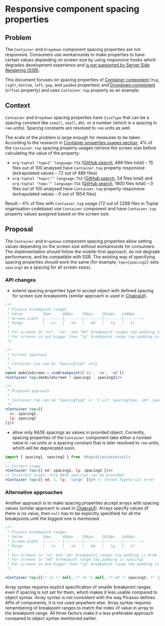 # Responsive component spacing properties

## Problem

The `Container` and `Dropdown` component spacing properties are not responsive. Consumers use workarounds to make properties to have certain values depending on screen size by using responsive hooks which degrades development experience and [is not supported by Server Side Rendering (SSR)](https://toptal-core.atlassian.net/wiki/spaces/FE/pages/3326443609/Server-Side+Rendering+SSR+and+Creating+SSR-Supported+Components+in+React).

This document focuses on spacing properties of [Container component](https://picasso.toptal.net/?path=/story/layout-container--container) (`top`, `right`, `bottom`, `left`, `gap`, and `padded` properties) and [Dropdown component](https://picasso.toptal.net/?path=/story/components-dropdown--dropdown) (`offset` property) and uses `Container.top` property as an example.

## Context

`Container` and `Dropdown` spacing properties have `SizeType` that can be a spacing constant like `xsmall`, `small`, etc. or a number (which is a spacing in `rem` units). Spacing constants are resolved to `rem` units as well. 

The scale of the problem is large enough for measures to be taken. According to the research in [Container properties usages section](#container-properties-usage), 4% of the `Container.top` spacing property usages retrieve the screen size before calculating the value of the property:

- `org:toptal "top={" language:TSX` ([GitHub search](https://github.com/search?q=org%3Atoptal+%22top%3D%7B%22+language%3ATSX&type=code), 488 files total) – 15 files out of 100 analysed have `Container.top` property responsive (extrapolated values – 72 out of 488 files)
- `org:toptal "top=\"" language:TSX` ([GitHub search](https://github.com/search?q=org%3Atoptal+%22top%3D%5C%22%22+language%3ATSX&type=code), 54 files total) and `org:toptal "top='" language:TSX` ([GitHub search](https://github.com/search?q=org%3Atoptal+%22top%3D%27%22+language%3ATSX&type=code), 1800 files total) – 0 files out of 100 analysed have `Container.top` property responsive (extrapolated values – 0 out of 1854 files)

Result – 4% of files with `Container.top` usage (72 out of 2288 files in Toptal organisation codebase) use `Container` component and have `Container.top` property values assigned based on the screen size.

## Proposal

The `Container` and `Dropdown` component spacing properties allow setting values depending on the screen size without workarounds for consumers. The implementation should follow the mobile-first approach, do not degrade performance, and be compatible with SSR. The existing way of specifying spacing properties should work the same (for example, `top={spacing2}` sets `spacing2` as a spacing for all screen sizes).

### API changes

- extend spacing properties type to accept object with defined spacing for screen size breakpoints (similar approach is used in [ChakraUI](https://chakra-ui.com/docs/styled-system/responsive-styles#the-object-syntax)).

```jsx
/**
 * Picasso breakpoint ranges
 * Value         |0px     480px    768px    1024px   1440px
 * Screen width  |--------|--------|--------|--------|-------->
 * Range         |   xs   |   sm   |   md   |   lg   |   xl
 * 
 * For screens in "xs", "sm", and "md" breakpoint ranges top padding is spacing1
 * For screens in and bigger than "lg" breakpoint range top padding is spacing2
 */

/**
 * Current approach
 * 
 * Container.top can be "SpacingType" only
 */
const mobileScreen = useBreakpoint(['xs', 'sm', 'md'])
<Container top={mobileScreen ? spacing1 : spacing2}/>

/**
 * Proposed approach
 * 
 * Container.top can be "SpacingType" or "{ xs?: SpacingType, sm?: SpacingType, md?: SpacingType, lg?: SpacingType, xl?: SpacingType }
 */
<Container top={{
  xs: spacing1,
  lg: spacing2
}}/>
```

- allow only BASE spacings as values in provided object. Currently, spacing properties of the `Container` component take either a number value in `rem` units or a spacing constant that is later resolved to `rem` units, which will be deprecated soon.

```jsx
import { spacing1, spacing2 } from '@toptal/picasso/utils'
...
// Correct usage
<Container top={{ md: spacing1, lg: spacing2 }}/>
// Incorrect usage, only BASE spacings can be provided
<Container top={{ md: 1, lg: 'large' }}/> // throws TypeScript error
```

### Alternative approaches

Another approach is to make spacing properties accept arrays with spacing values (similar approach is used in [ChakraUI](https://chakra-ui.com/docs/styled-system/responsive-styles#the-array-syntax)). Arrays specify values (if there is no value, then `null` has to be explicitly specified) for all the breakpoints until the biggest one is mentioned.

```jsx
/**
 * Picasso breakpoint ranges
 * Value         |0px     480px    768px    1024px   1440px
 * Screen width  |--------|--------|--------|--------|-------->
 * Range         |   xs   |   sm   |   md   |   lg   |   xl
 * 
 * For screens in "xs" and "sm" breakpoint ranges top padding is 0rem / 0px (due to "null" value)
 * For screens in "md" breakpoint range top padding is spacing1
 * For screens in and bigger than "lg" breakpoint range top padding is spacing2
 */

<Container top={[/* xs */ null, /* sm */ null, /* md */ spacing2, /* lg */ spacing2]}/>
```

Array syntax requires explicit specification of smaller breakpoint ranges even if spacing is not set for them, which makes it less usable compared to object syntax. Array syntax is not consistent with the way Picasso defines APIs of components, it is not used anywhere else. Array syntax requires remembering of breakpoint ranges to match the index of value in array to the breakpoint range. All three factors make it a less preferable approach compared to object syntax mentioned earlier.
